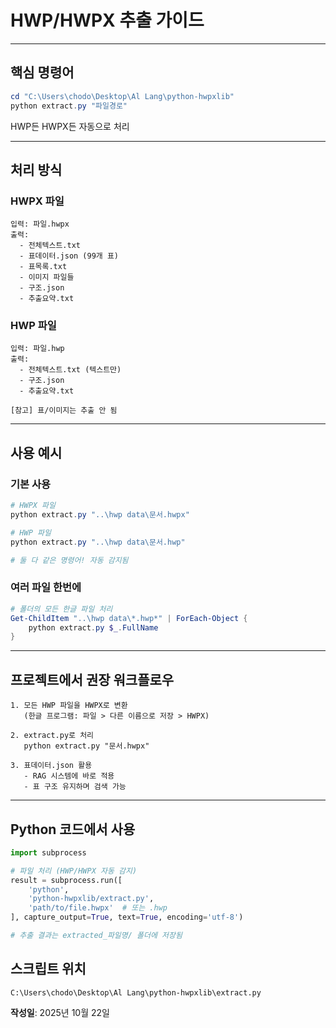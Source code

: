 # HWP/HWPX 추출 가이드

---

## 핵심 명령어

```powershell
cd "C:\Users\chodo\Desktop\Al Lang\python-hwpxlib"
python extract.py "파일경로"
```

HWP든 HWPX든 자동으로 처리

---

## 처리 방식

### HWPX 파일
```
입력: 파일.hwpx
출력:
  - 전체텍스트.txt
  - 표데이터.json (99개 표)
  - 표목록.txt
  - 이미지 파일들
  - 구조.json
  - 추출요약.txt
```

### HWP 파일
```
입력: 파일.hwp
출력:
  - 전체텍스트.txt (텍스트만)
  - 구조.json
  - 추출요약.txt
  
[참고] 표/이미지는 추출 안 됨
```

---
## 사용 예시

### 기본 사용
```powershell
# HWPX 파일
python extract.py "..\hwp data\문서.hwpx"

# HWP 파일
python extract.py "..\hwp data\문서.hwp"

# 둘 다 같은 명령어! 자동 감지됨
```

### 여러 파일 한번에
```powershell
# 폴더의 모든 한글 파일 처리
Get-ChildItem "..\hwp data\*.hwp*" | ForEach-Object {
    python extract.py $_.FullName
}
```

---


## 프로젝트에서 권장 워크플로우

```
1. 모든 HWP 파일을 HWPX로 변환
   (한글 프로그램: 파일 > 다른 이름으로 저장 > HWPX)
   
2. extract.py로 처리
   python extract.py "문서.hwpx"
   
3. 표데이터.json 활용
   - RAG 시스템에 바로 적용
   - 표 구조 유지하며 검색 가능
```

---

## Python 코드에서 사용

```python
import subprocess

# 파일 처리 (HWP/HWPX 자동 감지)
result = subprocess.run([
    'python',
    'python-hwpxlib/extract.py',
    'path/to/file.hwpx'  # 또는 .hwp
], capture_output=True, text=True, encoding='utf-8')

# 추출 결과는 extracted_파일명/ 폴더에 저장됨
```

## 스크립트 위치

```
C:\Users\chodo\Desktop\Al Lang\python-hwpxlib\extract.py
```

**작성일**: 2025년 10월 22일

